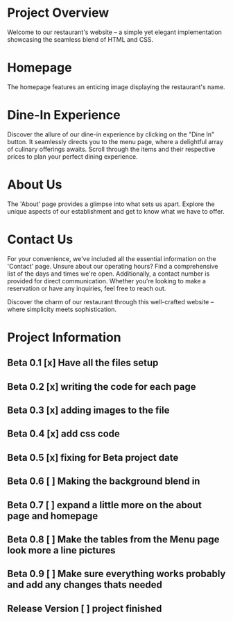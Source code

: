 # Project Overview
Welcome to our restaurant's website – a simple yet elegant implementation showcasing the seamless blend of HTML and CSS.

# Homepage
The homepage features an enticing image displaying the restaurant's name.

# Dine-In Experience
Discover the allure of our dine-in experience by clicking on the "Dine In" button. It seamlessly directs you to the menu page, where a delightful array of culinary offerings awaits. Scroll through the items and their respective prices to plan your perfect dining experience.

# About Us
The 'About' page provides a glimpse into what sets us apart. Explore the unique aspects of our establishment and get to know what we have to offer.

# Contact Us
For your convenience, we've included all the essential information on the 'Contact' page. Unsure about our operating hours? Find a comprehensive list of the days and times we're open. Additionally, a contact number is provided for direct communication. Whether you're looking to make a reservation or have any inquiries, feel free to reach out.

Discover the charm of our restaurant through this well-crafted website – where simplicity meets sophistication.


# Project Information
## Beta 0.1 [x] Have all the files setup
## Beta 0.2 [x] writing the code for each page
## Beta 0.3 [x] adding images to the file
## Beta 0.4 [x] add css code
## Beta 0.5 [x] fixing for Beta project date
## Beta 0.6 [ ] Making the background blend in
## Beta 0.7 [ ] expand a little more on the about page and homepage
## Beta 0.8 [ ] Make the tables from the Menu page look more a line pictures
## Beta 0.9 [ ] Make sure everything works probably and add any changes thats needed
## Release Version [ ] project finished